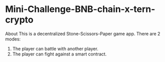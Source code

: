 # Mini-Challenge-BNB-chain-x-tern-crypto

About
This is a decentralized Stone-Scissors-Paper game app. 
There are 2 modes:
1) The player can battle with another player.
2) The player can fight against a smart contract.



